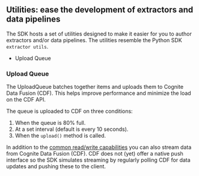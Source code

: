 ## Utilities: ease the development of extractors and data pipelines

The SDK hosts a set of utilities designed to make it easier for you to author extractors and/or data pipelines. The utilities resemble the Python SDK `extractor utils`.

- Upload Queue

### Upload Queue

The UploadQueue batches together items and uploads them to Cognite Data Fusion (CDF). This helps improve performance and minimize the load on the CDF API.

The queue is uploaded to CDF on three conditions:
1) When the queue is 80% full.
2) At a set interval (default is every 10 seconds).
3) When the `upload()` method is called.



In addition to the [common read/write capabilities](readAndWriteData.md) you can also stream data from
Cognite Data Fusion (CDF). CDF does not (yet) offer a native push interface so the SDK simulates streaming by regularly
polling CDF for data updates and pushing these to the client. 